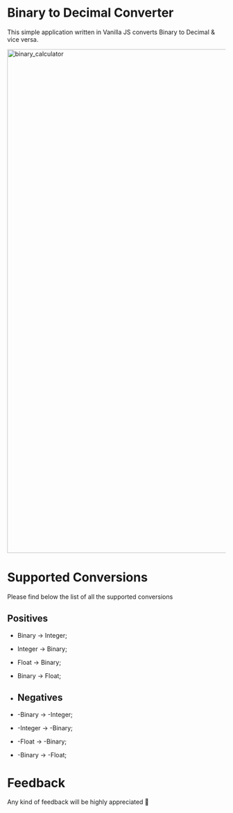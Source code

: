 # Binary to Decimal Converter
This simple application written in Vanilla JS converts Binary to Decimal & vice versa.

<img width="1159" alt="binary_calculator" src="https://github.com/yannickBona/binary-calculator/assets/105713790/179f865d-9478-4b48-9efa-3327b65e6bc1">

# Supported Conversions
Please find below the list of all the supported conversions

## Positives
- Binary → Integer;
- Integer → Binary;
- Float → Binary;
- Binary → Float;

- ## Negatives
- -Binary → -Integer;
- -Integer → -Binary;
- -Float → -Binary;
- -Binary → -Float;


 # Feedback
 Any kind of feedback will be highly appreciated 🙂


